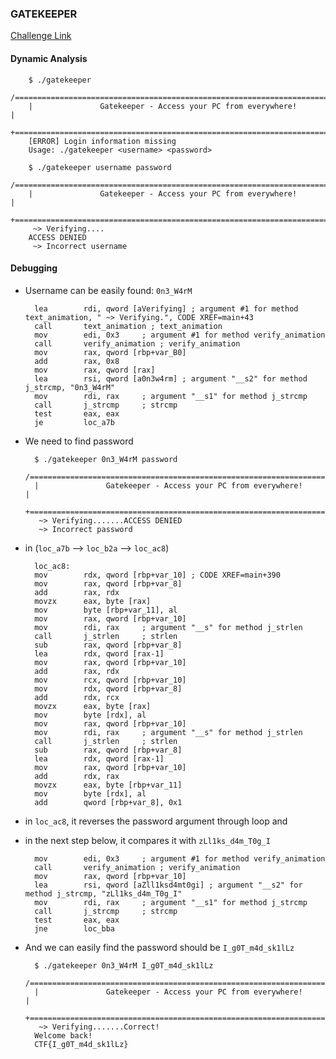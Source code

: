 ### GATEKEEPER
[Challenge Link](https://capturetheflag.withgoogle.com/?#beginners/re-gatekeeper)

#### Dynamic Analysis
		$ ./gatekeeper
		/===========================================================================\
		|               Gatekeeper - Access your PC from everywhere!                |
		+===========================================================================+
		[ERROR] Login information missing
		Usage: ./gatekeeper <username> <password>

		$ ./gatekeeper username password
		/===========================================================================\
		|               Gatekeeper - Access your PC from everywhere!                |
		+===========================================================================+
		 ~> Verifying....
		ACCESS DENIED
		 ~> Incorrect username

#### Debugging
- Username can be easily found: `0n3_W4rM`

		lea        rdi, qword [aVerifying] ; argument #1 for method text_animation, " ~> Verifying.", CODE XREF=main+43
		call       text_animation ; text_animation
		mov        edi, 0x3     ; argument #1 for method verify_animation
		call       verify_animation ; verify_animation
		mov        rax, qword [rbp+var_B0]
		add        rax, 0x8
		mov        rax, qword [rax]
		lea        rsi, qword [a0n3w4rm] ; argument "__s2" for method j_strcmp, "0n3_W4rM"
		mov        rdi, rax     ; argument "__s1" for method j_strcmp
		call       j_strcmp     ; strcmp
		test       eax, eax
		je         loc_a7b

- We need to find password

		$ ./gatekeeper 0n3_W4rM password
		/===========================================================================\
		|               Gatekeeper - Access your PC from everywhere!                |
		+===========================================================================+
		 ~> Verifying.......ACCESS DENIED
		 ~> Incorrect password

- in (`loc_a7b` --> `loc_b2a` --> `loc_ac8`)

		loc_ac8:
		mov        rdx, qword [rbp+var_10] ; CODE XREF=main+390
		mov        rax, qword [rbp+var_8]
		add        rax, rdx
		movzx      eax, byte [rax]
		mov        byte [rbp+var_11], al
		mov        rax, qword [rbp+var_10]
		mov        rdi, rax     ; argument "__s" for method j_strlen
		call       j_strlen     ; strlen
		sub        rax, qword [rbp+var_8]
		lea        rdx, qword [rax-1]
		mov        rax, qword [rbp+var_10]
		add        rax, rdx
		mov        rcx, qword [rbp+var_10]
		mov        rdx, qword [rbp+var_8]
		add        rdx, rcx
		movzx      eax, byte [rax]
		mov        byte [rdx], al
		mov        rax, qword [rbp+var_10]
		mov        rdi, rax     ; argument "__s" for method j_strlen
		call       j_strlen     ; strlen
		sub        rax, qword [rbp+var_8]
		lea        rdx, qword [rax-1]
		mov        rax, qword [rbp+var_10]
		add        rdx, rax
		movzx      eax, byte [rbp+var_11]
		mov        byte [rdx], al
		add        qword [rbp+var_8], 0x1

- in `loc_ac8`, it reverses the password argument through loop and 
- in the next step below, it compares it with `zLl1ks_d4m_T0g_I`

		mov        edi, 0x3     ; argument #1 for method verify_animation
		call       verify_animation ; verify_animation
		mov        rax, qword [rbp+var_10]
		lea        rsi, qword [aZll1ksd4mt0gi] ; argument "__s2" for method j_strcmp, "zLl1ks_d4m_T0g_I"
		mov        rdi, rax     ; argument "__s1" for method j_strcmp
		call       j_strcmp     ; strcmp
		test       eax, eax
		jne        loc_bba

- And we can easily find the password should be `I_g0T_m4d_sk1lLz`

		$ ./gatekeeper 0n3_W4rM I_g0T_m4d_sk1lLz
		/===========================================================================\
		|               Gatekeeper - Access your PC from everywhere!                |
		+===========================================================================+
		 ~> Verifying.......Correct!
		Welcome back!
		CTF{I_g0T_m4d_sk1lLz}
